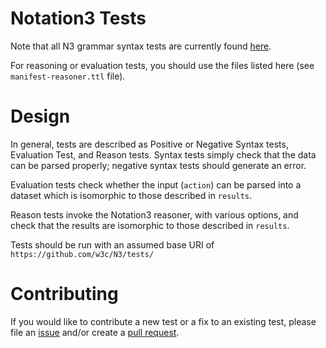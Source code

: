 # Notation3 Tests
Note that all N3 grammar syntax tests are currently found [here](https://github.com/w3c/N3/tree/master/grammar).

For reasoning or evaluation tests, you should use the files listed here (see `manifest-reasoner.ttl` file).

# Design

In general, tests are described as Positive or Negative Syntax tests, Evaluation Test, and Reason tests. Syntax tests simply check that the data can be parsed properly; negative syntax tests should generate an error.

Evaluation tests check whether the input (`action`) can be parsed into a dataset which is isomorphic to those described in `results`.

Reason tests invoke the Notation3 reasoner, with various options, and check that the results are isomorphic to those described in `results`.

Tests should be run with an assumed base URI of `https://github.com/w3c/N3/tests/`

# Contributing

If you would like to contribute a new test or a fix to an existing test,
please file an [issue](https://github.com/w3c/N3/issues) and/or create a [pull request](https://github.com/w3c/N3/pulls).
